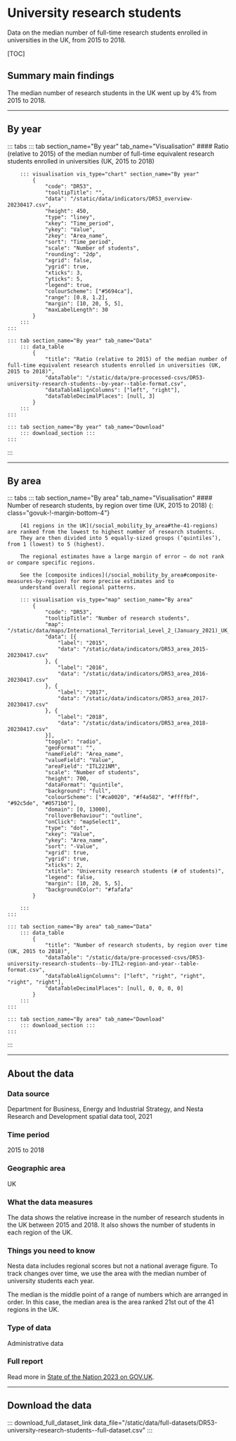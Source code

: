 # University research students

Data on the median number of full-time research students enrolled in universities in the UK, from 2015 to 2018.

[TOC]

## Summary main findings

The median number of research students in the UK went up by 4% from 2015 to 2018.

---

## By year

::: tabs
    ::: tab section_name="By year" tab_name="Visualisation"
        #### Ratio (relative to 2015) of the median number of full-time equivalent research students enrolled in universities (UK, 2015 to 2018)

        ::: visualisation vis_type="chart" section_name="By year"
            {
                "code": "DR53",
                "tooltipTitle": "",
                "data": "/static/data/indicators/DR53_overview-20230417.csv",
                "height": 450,
                "type": "liney",
                "xkey": "Time_period",
                "ykey": "Value",
                "zkey": "Area_name",
                "sort": "Time_period",
                "scale": "Number of students",
                "rounding": "2dp",
                "xgrid": false,
                "ygrid": true,
                "xticks": 3,
                "yticks": 5,
                "legend": true,
                "colourScheme": ["#5694ca"],
                "range": [0.8, 1.2],
                "margin": [10, 20, 5, 5],
                "maxLabelLength": 30
            }
        :::
    :::

    ::: tab section_name="By year" tab_name="Data"
        ::: data_table
            {
                "title": "Ratio (relative to 2015) of the median number of full-time equivalent research students enrolled in universities (UK, 2015 to 2018)",
                "dataTable": "/static/data/pre-processed-csvs/DR53-university-research-students--by-year--table-format.csv",
                "dataTableAlignColumns": ["left", "right"],
                "dataTableDecimalPlaces": [null, 3]
            }
        :::
    :::

    ::: tab section_name="By year" tab_name="Download"
        ::: download_section :::
    :::
:::

---

## By area

::: tabs
    ::: tab section_name="By area" tab_name="Visualisation"
        #### Number of research students, by region over time (UK, 2015 to 2018) {: class="govuk-!-margin-bottom-4"}

        [41 regions in the UK](/social_mobility_by_area#the-41-regions) are ranked from the lowest to highest number of research students.
        They are then divided into 5 equally-sized groups (‘quintiles’), from 1 (lowest) to 5 (highest).
        
        The regional estimates have a large margin of error – do not rank or compare specific regions.
        
        See the [composite indices](/social_mobility_by_area#composite-measures-by-region) for more precise estimates and to
        understand overall regional patterns.

        ::: visualisation vis_type="map" section_name="By area"
            {
                "code": "DR53",
                "tooltipTitle": "Number of research students",
                "map": "/static/data/maps/International_Territorial_Level_2_(January_2021)_UK_BUC.json",
                "data": [{
                    "label": "2015",
                    "data": "/static/data/indicators/DR53_area_2015-20230417.csv"
                }, {
                    "label": "2016",
                    "data": "/static/data/indicators/DR53_area_2016-20230417.csv"
                }, {
                    "label": "2017",
                    "data": "/static/data/indicators/DR53_area_2017-20230417.csv"
                }, {
                    "label": "2018",
                    "data": "/static/data/indicators/DR53_area_2018-20230417.csv"
                }],
                "toggle": "radio",
                "geoFormat": "",
                "nameField": "Area_name",
                "valueField": "Value",
                "areaField": "ITL221NM",
                "scale": "Number of students",
                "height": 700,
                "dataFormat": "quintile",
                "background": "full",
                "colourScheme": ["#ca0020", "#f4a582", "#ffffbf", "#92c5de", "#0571b0"],
                "domain": [0, 13000],
                "rolloverBehaviour": "outline",
                "onClick": "mapSelect1",
                "type": "dot",
                "xkey": "Value",
                "ykey": "Area_name",
                "sort": "-Value",
                "xgrid": true,
                "ygrid": true,
                "xticks": 2,
                "xtitle": "University research students (# of students)",
                "legend": false,
                "margin": [10, 20, 5, 5],
                "backgroundColor": "#fafafa"
            }
                
        :::
    :::

    ::: tab section_name="By area" tab_name="Data"
        ::: data_table
            {
                "title": "Number of research students, by region over time (UK, 2015 to 2018)",
                "dataTable": "/static/data/pre-processed-csvs/DR53-university-research-students--by-ITL2-region-and-year--table-format.csv",
                "dataTableAlignColumns": ["left", "right", "right", "right", "right"],
                "dataTableDecimalPlaces": [null, 0, 0, 0, 0]
            }
        :::
    :::

    ::: tab section_name="By area" tab_name="Download"
        ::: download_section :::
    :::
:::

---

## About the data

### Data source
Department for Business, Energy and Industrial Strategy, and Nesta Research and Development spatial data tool, 2021

### Time period
2015 to 2018

### Geographic area
UK

### What the data measures
The data shows the relative increase in the number of research students in the UK between 2015 and 2018.
It also shows the number of students in each region of the UK.

### Things you need to know
Nesta data includes regional scores but not a national average figure.
To track changes over time, we use the area with the median number of university students each year.

The median is the middle point of a range of numbers which are arranged in order.
In this case, the median area is the area ranked 21st out of the 41 regions in the UK.

### Type of data
Administrative data

### Full report
Read more in [State of the Nation 2023 on GOV.UK](https://www.gov.uk/government/publications/state-of-the-nation-2023-people-and-places).

---

## Download the data

::: download_full_dataset_link data_file="/static/data/full-datasets/DR53-university-research-students--full-dataset.csv" :::

